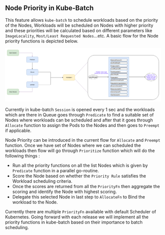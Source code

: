 ## Node Priority in Kube-Batch

This feature allows `kube-batch` to schedule workloads based on the priority of the Nodes, Workloads will be scheduled on Nodes with higher priority and these priorities will be calculated based on different parameters like `ImageLocality`, `Most/Least Requested Nodes`...etc. 
A basic flow for the Node priority functions is depicted below.

![Node Priority Flow](./images/Node-Priority.png) 

Currently in kube-batch `Session` is opened every 1 sec and the workloads which are there in Queue goes through `Predicate` to find a suitable set of Nodes where workloads can be scheduled and after that it goes through `Allocate` function to assign the Pods to the Nodes and then goes to `Preempt` if applicable.

Node Priority can be introduced in the current flow for `Allocate` and `Preempt` function. Once we have set of Nodes where we can scheduled the workloads then flow will go through `Prioritize` function which will do the following things :

 - Run all the priority functions on all the list Nodes which is given by `Predicate` function in a parallel go-routine.
 - Score the Node based on whether the `Priority Rule` satisfies the Workload scheduling criteria.
 - Once the scores are returned from all the `PriorityFn` then aggregate the scoring and identify the Node with highest scoring.
 - Delegate this selected Node in last step to `AllocateFn` to Bind the workload to the Node.
 
Currently there are multiple `PriorityFn` available with default Scheduler of Kubernetes. Going forward with each release we will implement all the priority functions in kube-batch based on their importance to batch scheduling.
 
